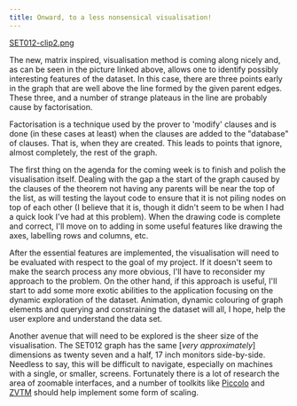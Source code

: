 ```yaml
---
title: Onward, to a less nonsensical visualisation!
---
```


[SET012-clip2.png](/matrix/initial/SET012-clip2.png)

The new, matrix inspired, visualisation method is coming along nicely and, as
can be seen in the picture linked above, allows one to identify possibly
interesting features of the dataset. In this case, there are three points
early in the graph that are well above the line formed by the given parent
edges. These three, and a number of strange plateaus in the line are probably
cause by factorisation.

Factorisation is a technique used by the prover to 'modify' clauses and is
done (in these cases at least) when the clauses are added to the "database" of
clauses. That is, when they are created. This leads to points that ignore,
almost completely, the rest of the graph.

The first thing on the agenda for the coming week is to finish and polish the
visualisation itself. Dealing with the gap a the start of the graph caused by
the clauses of the theorem not having any parents will be near the top of the
list, as will testing the layout code to ensure that it is not piling nodes on
top of each other (I believe that it is, though it didn't seem to be when I
had a quick look I've had at this problem). When the drawing code is complete
and correct, I'll move on to adding in some useful features like drawing the
axes, labelling rows and columns, etc.

After the essential features are implemented, the visualisation will need to
be evaluated with respect to the goal of my project. If it doesn't seem to
make the search process any more obvious, I'll have to reconsider my approach
to the problem. On the other hand, if this approach is useful, I'll start to
add some more exotic abilities to the application focusing on the dynamic
exploration of the dataset. Animation, dynamic colouring of graph elements and
querying and constraining the dataset will all, I hope, help the user explore
and understand the data set.

Another avenue that will need to be explored is the sheer size of the
visualisation. The SET012 graph has the same [*very approximately*] dimensions
as twenty seven and a half, 17 inch monitors side-by-side. Needless to say,
this will be difficult to navigate, especially on machines with a single, or
smaller, screens. Fortunately there is a lot of research the area of zoomable
interfaces, and a number of toolkits like [Piccolo][1] and [ZVTM][2] should
help implement some form of scaling.

[1]: http://www.cs.umd.edu/hcil/piccolo/
[2]: http://zvtm.sourceforge.net/
